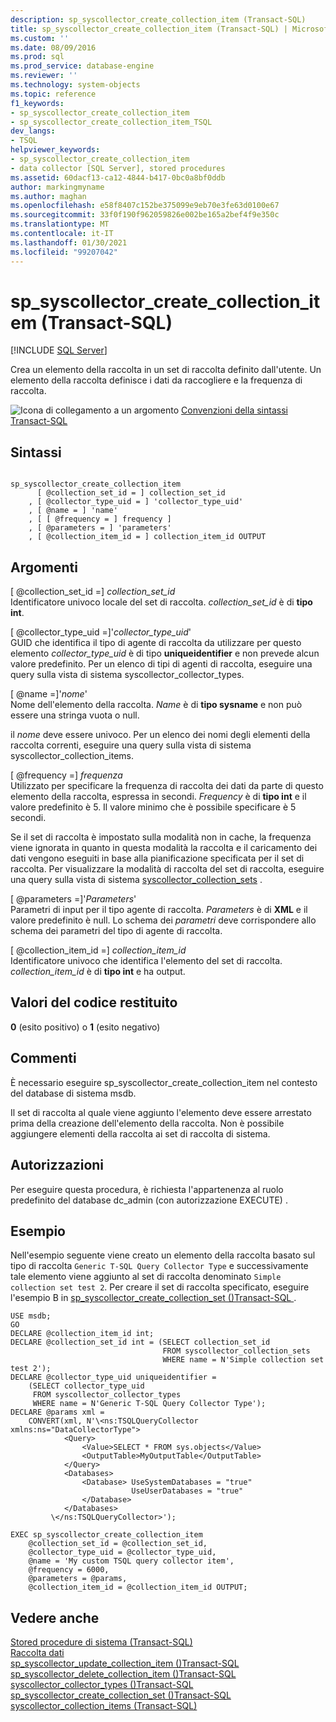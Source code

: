 ```yaml
---
description: sp_syscollector_create_collection_item (Transact-SQL)
title: sp_syscollector_create_collection_item (Transact-SQL) | Microsoft Docs
ms.custom: ''
ms.date: 08/09/2016
ms.prod: sql
ms.prod_service: database-engine
ms.reviewer: ''
ms.technology: system-objects
ms.topic: reference
f1_keywords:
- sp_syscollector_create_collection_item
- sp_syscollector_create_collection_item_TSQL
dev_langs:
- TSQL
helpviewer_keywords:
- sp_syscollector_create_collection_item
- data collector [SQL Server], stored procedures
ms.assetid: 60dacf13-ca12-4844-b417-0bc0a8bf0ddb
author: markingmyname
ms.author: maghan
ms.openlocfilehash: e58f8407c152be375099e9eb70e3fe63d0100e67
ms.sourcegitcommit: 33f0f190f962059826e002be165a2bef4f9e350c
ms.translationtype: MT
ms.contentlocale: it-IT
ms.lasthandoff: 01/30/2021
ms.locfileid: "99207042"
---
```

# <a name="sp_syscollector_create_collection_item-transact-sql"></a>sp_syscollector_create_collection_item (Transact-SQL)
[!INCLUDE [SQL Server](../../includes/applies-to-version/sqlserver.md)]

  Crea un elemento della raccolta in un set di raccolta definito dall'utente. Un elemento della raccolta definisce i dati da raccogliere e la frequenza di raccolta.  
  
 ![Icona di collegamento a un argomento](../../database-engine/configure-windows/media/topic-link.gif "Icona di collegamento a un argomento") [Convenzioni della sintassi Transact-SQL](../../t-sql/language-elements/transact-sql-syntax-conventions-transact-sql.md)  
  
## <a name="syntax"></a>Sintassi  
  
```  
  
sp_syscollector_create_collection_item   
      [ @collection_set_id = ] collection_set_id   
    , [ @collector_type_uid = ] 'collector_type_uid'  
    , [ @name = ] 'name'   
    , [ [ @frequency = ] frequency ]  
    , [ @parameters = ] 'parameters'  
    , [ @collection_item_id = ] collection_item_id OUTPUT  
```  
  
## <a name="arguments"></a>Argomenti  
 [ @collection_set_id =] *collection_set_id*  
 Identificatore univoco locale del set di raccolta. *collection_set_id* è di **tipo int**.  
  
 [ @collector_type_uid =]'*collector_type_uid*'  
 GUID che identifica il tipo di agente di raccolta da utilizzare per questo elemento *collector_type_uid* è di tipo **uniqueidentifier** e non prevede alcun valore predefinito. Per un elenco di tipi di agenti di raccolta, eseguire una query sulla vista di sistema syscollector_collector_types.  
  
 [ @name =]'*nome*'  
 Nome dell'elemento della raccolta. *Name* è di **tipo sysname** e non può essere una stringa vuota o null.  
  
 il *nome* deve essere univoco. Per un elenco dei nomi degli elementi della raccolta correnti, eseguire una query sulla vista di sistema syscollector_collection_items.  
  
 [ @frequency =] *frequenza*  
 Utilizzato per specificare la frequenza di raccolta dei dati da parte di questo elemento della raccolta, espressa in secondi. *Frequency* è di **tipo int** e il valore predefinito è 5. Il valore minimo che è possibile specificare è 5 secondi.  
  
 Se il set di raccolta è impostato sulla modalità non in cache, la frequenza viene ignorata in quanto in questa modalità la raccolta e il caricamento dei dati vengono eseguiti in base alla pianificazione specificata per il set di raccolta. Per visualizzare la modalità di raccolta del set di raccolta, eseguire una query sulla vista di sistema [syscollector_collection_sets](../../relational-databases/system-catalog-views/syscollector-collection-sets-transact-sql.md) .  
  
 [ @parameters =]'*Parameters*'  
 Parametri di input per il tipo agente di raccolta. *Parameters* è di **XML** e il valore predefinito è null. Lo schema dei *parametri* deve corrispondere allo schema dei parametri del tipo di agente di raccolta.  
  
 [ @collection_item_id =] *collection_item_id*  
 Identificatore univoco che identifica l'elemento del set di raccolta. *collection_item_id* è di **tipo int** e ha output.  
  
## <a name="return-code-values"></a>Valori del codice restituito  
 **0** (esito positivo) o **1** (esito negativo)  
  
## <a name="remarks"></a>Commenti  
 È necessario eseguire sp_syscollector_create_collection_item nel contesto del database di sistema msdb.  
  
 Il set di raccolta al quale viene aggiunto l'elemento deve essere arrestato prima della creazione dell'elemento della raccolta. Non è possibile aggiungere elementi della raccolta ai set di raccolta di sistema.  
  
## <a name="permissions"></a>Autorizzazioni  
 Per eseguire questa procedura, è richiesta l'appartenenza al ruolo predefinito del database dc_admin (con autorizzazione EXECUTE) .  
  
## <a name="examples"></a>Esempio  
 Nell'esempio seguente viene creato un elemento della raccolta basato sul tipo di raccolta `Generic T-SQL Query Collector Type` e successivamente tale elemento viene aggiunto al set di raccolta denominato `Simple collection set test 2`. Per creare il set di raccolta specificato, eseguire l'esempio B in [sp_syscollector_create_collection_set &#40;&#41;Transact-SQL ](../../relational-databases/system-stored-procedures/sp-syscollector-create-collection-set-transact-sql.md).  
  
```  
USE msdb;  
GO  
DECLARE @collection_item_id int;  
DECLARE @collection_set_id int = (SELECT collection_set_id   
                                  FROM syscollector_collection_sets  
                                  WHERE name = N'Simple collection set test 2');  
DECLARE @collector_type_uid uniqueidentifier =   
    (SELECT collector_type_uid  
     FROM syscollector_collector_types  
     WHERE name = N'Generic T-SQL Query Collector Type');  
DECLARE @params xml =   
    CONVERT(xml, N'\<ns:TSQLQueryCollector xmlns:ns="DataCollectorType">  
            <Query>  
                <Value>SELECT * FROM sys.objects</Value>  
                <OutputTable>MyOutputTable</OutputTable>  
            </Query>  
            <Databases>   
                <Database> UseSystemDatabases = "true"   
                           UseUserDatabases = "true"  
                </Database>  
            </Databases>  
         \</ns:TSQLQueryCollector>');  
  
EXEC sp_syscollector_create_collection_item  
    @collection_set_id = @collection_set_id,  
    @collector_type_uid = @collector_type_uid,  
    @name = 'My custom TSQL query collector item',  
    @frequency = 6000,  
    @parameters = @params,  
    @collection_item_id = @collection_item_id OUTPUT;  
```  
  
## <a name="see-also"></a>Vedere anche  
 [Stored procedure di sistema &#40;Transact-SQL&#41;](../../relational-databases/system-stored-procedures/system-stored-procedures-transact-sql.md)   
 [Raccolta dati](../../relational-databases/data-collection/data-collection.md)   
 [sp_syscollector_update_collection_item &#40;&#41;Transact-SQL ](../../relational-databases/system-stored-procedures/sp-syscollector-update-collection-item-transact-sql.md)   
 [sp_syscollector_delete_collection_item &#40;&#41;Transact-SQL ](../../relational-databases/system-stored-procedures/sp-syscollector-delete-collection-item-transact-sql.md)   
 [syscollector_collector_types &#40;&#41;Transact-SQL ](../../relational-databases/system-catalog-views/syscollector-collector-types-transact-sql.md)   
 [sp_syscollector_create_collection_set &#40;&#41;Transact-SQL ](../../relational-databases/system-stored-procedures/sp-syscollector-create-collection-set-transact-sql.md)   
 [syscollector_collection_items &#40;Transact-SQL&#41;](../../relational-databases/system-catalog-views/syscollector-collection-items-transact-sql.md)  
  
  
